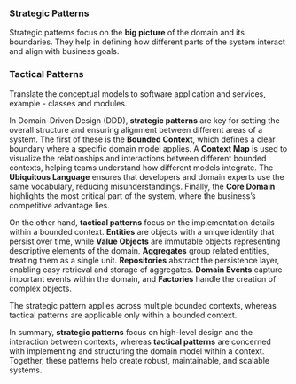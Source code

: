 

### Strategic Patterns

Strategic patterns focus on the **big picture** of the domain and its boundaries. They help in defining how different parts of the system interact and align with business goals.

### Tactical Patterns

Translate the conceptual models to software application and services, example - classes and modules.


In Domain-Driven Design (DDD), **strategic patterns** are key for setting the overall structure and ensuring alignment between different areas of a system. The first of these is the **Bounded Context**, which defines a clear boundary where a specific domain model applies. A **Context Map** is used to visualize the relationships and interactions between different bounded contexts, helping teams understand how different models integrate. The **Ubiquitous Language** ensures that developers and domain experts use the same vocabulary, reducing misunderstandings. Finally, the **Core Domain** highlights the most critical part of the system, where the business’s competitive advantage lies.

On the other hand, **tactical patterns** focus on the implementation details within a bounded context. **Entities** are objects with a unique identity that persist over time, while **Value Objects** are immutable objects representing descriptive elements of the domain. **Aggregates** group related entities, treating them as a single unit. **Repositories** abstract the persistence layer, enabling easy retrieval and storage of aggregates. **Domain Events** capture important events within the domain, and **Factories** handle the creation of complex objects.

The strategic pattern applies across multiple bounded contexts, whereas tactical patterns are applicable only within a bounded context.


In summary, **strategic patterns** focus on high-level design and the interaction between contexts, whereas **tactical patterns** are concerned with implementing and structuring the domain model within a context. Together, these patterns help create robust, maintainable, and scalable systems.




